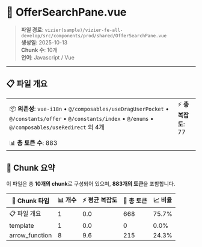 # 📄 OfferSearchPane.vue

> **파일 경로**: `vizier(sample)/vizier-fe-all-develop/src/components/prod/shared/OfferSearchPane.vue`  
> **생성일**: 2025-10-13  
> **Chunk 수**: 10개  
> **언어**: Javascript / Vue
---


## 📋 파일 개요

| | |
|--|--|
| 📦 **의존성**: `vue-i18n` • `@/composables/useDragUserPocket` • `@/constants/offer` • `@/constants/index` • `@/enums` • `@/composables/useRedirect` 외 4개 | ⚡ **총 복잡도**: 77 |
| 📊 **총 토큰 수**: 883 |  |






## 🧩 Chunk 요약

이 파일은 총 **10개의 chunk**로 구성되어 있으며, **883개의 토큰**을 포함합니다.

| 🧩 Chunk 타입 | 📊 개수 | ⚡ 평균 복잡도 | 📝 총 토큰 | 📈 비율 |
|---------------|--------|-------------|----------|--------|
| 📋 파일 개요 | 1 | 0.0 | 668 | 75.7% |
| template | 1 | 0.0 | 0 | 0.0% |
| arrow_function | 8 | 9.6 | 215 | 24.3% |

